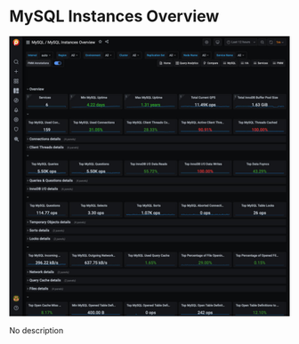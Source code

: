 # MySQL Instances Overview

![!image](../../images/PMM_MySQL_Instances_Overview.jpg)

No description
